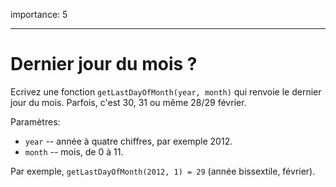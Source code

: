 importance: 5

---

# Dernier jour du mois ?

Ecrivez une fonction `getLastDayOfMonth(year, month)` qui renvoie le dernier jour du mois. Parfois, c'est 30, 31 ou même 28/29 février.

Paramètres:

- `year` -- année à quatre chiffres, par exemple 2012.
- `month` -- mois, de 0 à 11.

Par exemple, `getLastDayOfMonth(2012, 1) = 29` (année bissextile, février).
